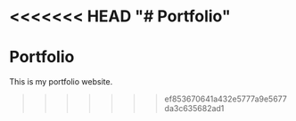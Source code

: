 <<<<<<< HEAD
"# Portfolio" 
=======
# Portfolio
This is my portfolio website.
>>>>>>> ef853670641a432e5777a9e5677da3c635682ad1
